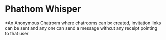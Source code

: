 # Phathom Whisper
*An Anonymous Chatroom where chatrooms can be created, invitation links can be sent and any one can send a message without any receipt pointing to that user
